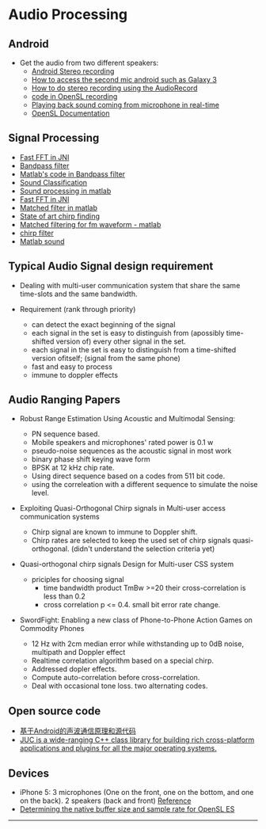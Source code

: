 Audio Processing 
==============




## Android 
- Get the audio from two different speakers:
	- [Android Stereo recording](http://stackoverflow.com/questions/17982714/android-stereo-recording-exact-same-data-from-two-different-channels)
	- [How to access the second mic android such as Galaxy 3](http://stackoverflow.com/questions/15418267/how-to-access-the-second-mic-android-such-as-galaxy-3)
	- [How to do stereo recording using the AudioRecord](http://stackoverflow.com/questions/14627246/how-can-i-record-2-microphone-in-android-simultaneously)
	- [code in OpenSL recording](http://cabbage.googlecode.com/svn/trunk/JuceLibraryCode/modules/juce_audio_devices/native/juce_android_OpenSL.cpp)
	- [Playing back sound coming from microphone in real-time](http://stackoverflow.com/questions/5728454/playing-back-sound-coming-from-microphone-in-real-time)
	- [OpenSL Documentation](https://www.khronos.org/registry/sles/specs/OpenSL_ES_Specification_1.0.1.pdf)

## Signal Processing

- [Fast FFT in JNI](https://code.google.com/p/scalalab/wiki/JavaFFTvsNative)
- [Bandpass filter](http://stackoverflow.com/questions/16389205/simple-bandpass-filter-in-java)
- [Matlab's code in Bandpass filter](http://www.ligo-wa.caltech.edu/~cheryl.vorvick/etmx2007/OldStuffFromPCLaptop/MATLAB6p1/toolbox/signal/signal/firls.m)
- [Sound Classification](http://stackoverflow.com/questions/441438/which-algorithm-should-i-use-for-signal-sound-one-class-classification)
- [Sound processing in matlab](http://homepages.udayton.edu/~hardierc/ece203/sound.htm)
- [Fast FFT in JNI](https://code.google.com/p/scalalab/wiki/JavaFFTvsNative)
- [Matched filter in matlab](http://stackoverflow.com/questions/19468733/how-to-implement-a-matched-filter)
- [State of art chirp finding](https://github.com/skymoo/lalsuite/blob/ce490c58024389142d03e9c9530f6574bb86efd5/lalinspiral/src/FindChirpBCV.h)
- [Matched filtering for fm waveform - matlab](http://www.mathworks.com/help/phased/ug/matched-filtering.html)
- [chirp filter](http://www.qsl.net/dl4yhf/speclab/chirp_filter.htm#implementation)
- [Matlab sound](http://www.icn.ucl.ac.uk/courses/MATLAB-Tutorials/Sessions2008_09/Marieke_Scholvinck/html/Matlab_sounds_complicated.html)


## Typical Audio Signal design requirement

- Dealing with multi-user communication system that share the same time-slots and the same bandwidth.

- Requirement (rank through priority)
	- can detect the exact beginning of the signal
	- each signal in the set is easy to distinguish from (apossibly time-shifted version of) every other signal in the set.
	- each signal in the set is easy to distinguish from a time-shifted version ofitself; (signal from the same phone)
	- fast and easy to process
	- immune to doppler effects


## Audio Ranging Papers

- Robust Range Estimation Using Acoustic and Multimodal Sensing:
	- PN sequence based. 
	- Mobile speakers and microphones' rated power is 0.1 w
	- pseudo-noise sequences as the acoustic signal in most work
	- binary phase shift keying wave form
	- BPSK at 12 kHz chip rate. 
	- Using direct sequence based on a codes from 511 bit code.
	- using the correleation with a different sequence to simulate the noise level. 


- Exploiting Quasi-Orthogonal Chirp signals in Multi-user access communication systems
	- Chirp signal are known to immune to Doppler shift.
	- Chirp rates are selected to keep the used set of chirp signals quasi-orthogonal. (didn't understand the selection criteria yet)
	
- Quasi-orthogonal chirp signals Design for Multi-user CSS system
	- priciples for choosing signal
		- time bandwidth product TmBw >=20 their cross-correlation is less than 0.2
		- cross correlation p <= 0.4. small bit error rate change.
		
- SwordFight: Enabling a new class of Phone-to-Phone Action Games on Commodity Phones
	- 12 Hz with 2cm median error while withstanding up to 0dB noise, multipath and Doppler effect
	- Realtime correlation algorithm based on a special chirp.
	- Addressed dopler effects.
	- Compute auto-correlation before cross-correlation.
	- Deal with occasional tone loss. two alternating codes.

## Open source code

- [基于Android的声波通信原理和源代码](http://www.oschina.net/question/730666_129117)
- [JUC is a wide-ranging C++ class library for building rich cross-platform applications and plugins for all the major operating systems.](http://www.juce.com/)


## Devices

- iPhone 5: 3 microphones (One on the front, one on the bottom, and one on the back). 2 speakers (back and front) [Reference](http://ipod.about.com/od/iPhone5SandiPhone5C/ss/Anatomy-Of-Iphone-5S.htm)
- [Determining the native buffer size and sample rate for OpenSL ES](https://play.google.com/store/apps/details?id=com.levien.audiobuffersize)

- - -


